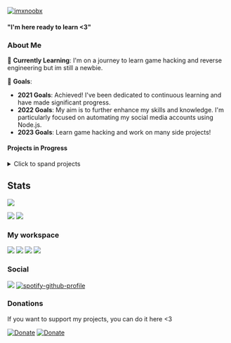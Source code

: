 [![imxnoobx](https://cdn.discordapp.com/attachments/760822494419484672/1157331779196301352/nubsisito-alargao.png)](https://imxnoobx.com) 


#### "I'm here ready to learn <3"

### About Me

🌱 **Currently Learning**: I'm on a journey to learn game hacking and reverse engineering but im still a newbie.

🚀 **Goals**:

- **2021 Goals**: Achieved! I've been dedicated to continuous learning and have made significant progress.
- **2022 Goals**: My aim is to further enhance my skills and knowledge. I'm particularly focused on automating my social media accounts using Node.js.
- **2023 Goals**: Learn game hacking and work on many side projects!

#### Projects in Progress

<details>
<summary>Click to spand projects</summary>
  
```kt
class MyPortfolio {
    val username: String
        get() = "IMXNOOBX"
    
    val currentLearning: List<String>
        get() = listOf("C++", "C#", "Node.js", "Java", "kt", "Python")
    
    val goals2021: String
        get() = "Learn as much as possible!"
    
    val goals2022: String
        get() = "Automatize all my social media accounts"
        
    val goals2023: String
        get() = "Make the biggest projects and lauch them to the stars!"
   
    val projects: List<Map<String, Any>>
        get() = listOf(
            mapOf(
                "name" to "My Universe",
                "description" to "Simple react portfolio for your GitHub repository",
                "hype" to 70
            ),
            mapOf(
                "name" to "future-project",
                "description" to "The goal with this project is to provide a series of services made from scratch",
                "hype" to 109
            ),
            mapOf(
                "name" to "Others",
                "description" to "Looking forward to making many other projects and expanding my knowledge with it."
            )
        )
}

```

</details>

## Stats
![](https://komarev.com/ghpvc/?username=IMXNOOBX&color=red&style=for-the-badge)

[![](https://github-readme-stats.vercel.app/api?username=IMXNOOBX&show_icons=true&show_icons=true&title_color=7433FF&icon_color=bb2acf&text_color=b3b3ff&bg_color=0,000000,130F40&hide_border=true)]()
[![](https://github-readme-stats.vercel.app/api/top-langs/?username=IMXNOOBX&title_color=7433FF&icon_color=bb2acf&text_color=b3b3ff&bg_color=0,000000,130F40&hide_border=true&layout=compact&hide=batchfile,c#)]()

### My workspace

![](https://img.shields.io/badge/-Visual%20Studio%20Code-000?style=for-the-badge&logo=Visual%20Studio%20Code&logoColor=white)
![](https://img.shields.io/badge/-Visual%20Studio-000?style=for-the-badge&logo=Visual%20Studio&logoColor=purple)
![](https://img.shields.io/badge/Intellij%20Idea-000?logo=intellij-idea&style=for-the-badge)
![](https://img.shields.io/badge/Github-000?logo=github&style=for-the-badge)

### Social

[![](https://discord.c99.nl/widget/theme-4/652969127756955658.png)]()
[![spotify-github-profile](https://spotify-github-profile.vercel.app/api/view?uid=omiq07qfvusohy44bcpffdyua&cover_image=true&theme=natemoo-re&bar_color=53b14f&bar_color_cover=true)](https://spotify-github-profile.vercel.app/api/view?uid=omiq07qfvusohy44bcpffdyua&redirect=true)

### Donations

If you want to support my projects, you can do it here <3

[![Donate](https://img.shields.io/badge/PayPal-00457C?style=for-the-badge&logo=paypal&logoColor=white)](https://paypal.me/itsxnoobx) [![Donate](https://img.shields.io/badge/Buy_Me_A_Coffee-FFDD00?style=for-the-badge&logo=buy-me-a-coffee&logoColor=black)](https://ko-fi.com/imxnoobx)
